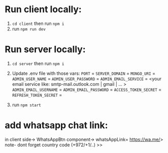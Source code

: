 # Run client locally:

1. `cd client` then run `npm i`
2. run `npm run dev`

# Run server locally:

1. `cd server` then run `npm i`

2. Update .env file with those vars:
   `PORT` = <number>
   `SERVER_DOMAIN` = <your domain>
   `MONGO_URI` = <your mongo uri>
   `ADMIN_USER_NAME` = <your admin user name>
   `ADMIN_USER_PASSWORD` = <your admin password>
   `ADMIN_EMAIL_SERVICE` = <your email service like: smtp-mail.outlook.com | gmail | ... >
   `ADMIN_EMAIL_USERNAME` = <your admin email userName>
   `ADMIN_EMAIL_PASSWORD` = <your admin email password>
   `ACCESS_TOKEN_SECRET` = <your-secret>
   `REFRESH_TOKEN_SECRET` = <your-refresh-secret>

3. run `npm start`

# add whatsapp chat link:

in client side->
WhatsAppBtn component->
whatsAppLink= https://wa.me/<phone number with country code>>
note- dont forget country code (+972/+1/..) >>
